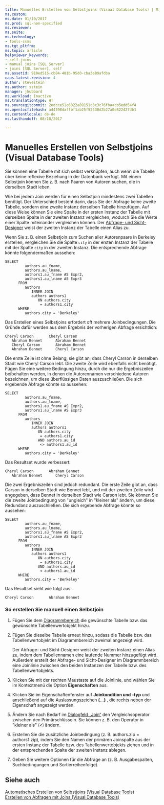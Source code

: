 ```yaml
---
title: Manuelles Erstellen von Selbstjoins (Visual Database Tools) | Microsoft-Dokumentation
ms.custom: 
ms.date: 01/19/2017
ms.prod: sql-non-specified
ms.reviewer: 
ms.suite: 
ms.technology:
- tools-ssms
ms.tgt_pltfrm: 
ms.topic: article
helpviewer_keywords:
- self-joins
- manual joins [SQL Server]
- joins [SQL Server], self
ms.assetid: 910ed516-cb84-481b-95d0-cba3e89afdba
caps.latest.revision: 4
author: stevestein
ms.author: sstein
manager: jhubbard
ms.workload: Inactive
ms.translationtype: HT
ms.sourcegitcommit: 2edcce51c6822a89151c3c3c76fbaacb5edd54f4
ms.openlocfilehash: a44398daffbf1ab25f52430d2b27a0e822427db1
ms.contentlocale: de-de
ms.lasthandoff: 08/18/2017

---
```

# <a name="create-self-joins-manually-visual-database-tools"></a>Manuelles Erstellen von Selbstjoins (Visual Database Tools)
Sie können eine Tabelle mit sich selbst verknüpfen, auch wenn die Tabelle über keine reflexive Beziehung in der Datenbank verfügt. Mit einem Selbstjoin können Sie z. B. nach Paaren von Autoren suchen, die in derselben Stadt leben.  
  
Wie bei jedem Join werden für einen Selbstjoin mindestens zwei Tabellen benötigt. Der Unterschied besteht darin, dass Sie der Abfrage keine zweite Tabelle, sondern eine zweite Instanz derselben Tabelle hinzufügen. Auf diese Weise können Sie eine Spalte in der ersten Instanz der Tabelle mit derselben Spalte in der zweiten Instanz vergleichen, wodurch Sie die Werte einer Spalte miteinander vergleichen können. Der [Abfrage- und Sicht-Designer](../../ssms/visual-db-tools/query-and-view-designer-tools-visual-database-tools.md) weist der zweiten Instanz der Tabelle einen Alias zu.  
  
Wenn Sie z. B. einen Selbstjoin zum Suchen aller Autorenpaare in Berkeley erstellen, vergleichen Sie die Spalte `city` in der ersten Instanz der Tabelle mit der Spalte `city` in der zweiten Instanz. Die entsprechende Abfrage könnte folgendermaßen aussehen:  
  
```  
SELECT   
         authors.au_fname,   
         authors.au_lname,   
         authors1.au_fname AS Expr2,   
         authors1.au_lname AS Expr3  
      FROM   
         authors   
            INNER JOIN  
            authors authors1   
               ON authors.city   
                = authors1.city  
      WHERE  
         authors.city = 'Berkeley'  
```  
  
Das Erstellen eines Selbstjoins erfordert oft mehrere Joinbedingungen. Die Gründe dafür werden aus dem Ergebnis der vorherigen Abfrage ersichtlich:  
  
```  
Cheryl Carson       Cheryl Carson  
   Abraham Bennet      Abraham Bennet  
   Cheryl Carson       Abraham Bennet  
   Abraham Bennet      Cheryl Carson  
```  
  
Die erste Zeile ist ohne Belang; sie gibt an, dass Cheryl Carson in derselben Stadt wie Cheryl Carson lebt. Die zweite Zeile wird ebenfalls nicht benötigt. Fügen Sie eine weitere Bedingung hinzu, durch die nur die Ergebniszeilen beibehalten werden, in denen die Autorennamen verschiedene Autoren bezeichnen, um diese überflüssigen Daten auszuschließen. Die sich ergebende Abfrage könnte so aussehen:  
  
```  
SELECT   
         authors.au_fname,   
         authors.au_lname,   
         authors1.au_fname AS Expr2,   
         authors1.au_lname AS Expr3  
      FROM   
         authors   
            INNER JOIN  
            authors authors1   
               ON authors.city   
                = authors1.city  
               AND authors.au_id  
                <> authors1.au_id  
      WHERE  
         authors.city = 'Berkeley'  
```  
  
Das Resultset wurde verbessert:  
  
```  
Cheryl Carson       Abraham Bennet  
   Abraham Bennet      Cheryl Carson  
```  
  
Die zwei Ergebniszeilen sind jedoch redundant. Die erste Zeile gibt an, dass Carson in derselben Stadt wie Bennet lebt, und mit der zweiten Zeile wird angegeben, dass Bennet in derselben Stadt wie Carson lebt. Sie können Sie die zweite Joinbedingung von "ungleich" in "kleiner als" ändern, um diese Redundanz auszuschließen. Die sich ergebende Abfrage könnte so aussehen:  
  
```  
SELECT   
         authors.au_fname,   
         authors.au_lname,   
         authors1.au_fname AS Expr2,   
         authors1.au_lname AS Expr3  
      FROM   
         authors   
            INNER JOIN  
            authors authors1   
               ON authors.city   
                = authors1.city  
               AND authors.au_id  
                < authors1.au_id  
      WHERE  
         authors.city = 'Berkeley'  
```  
  
Das Resultset sieht wie folgt aus:  
  
```  
Cheryl Carson       Abraham Bennet  
```  
  
### <a name="to-create-a-self-join-manually"></a>So erstellen Sie manuell einen Selbstjoin  
  
1.  Fügen Sie dem [Diagrammbereich](../../ssms/visual-db-tools/diagram-pane-visual-database-tools.md) die gewünschte Tabelle bzw. das gewünschte Tabellenwertobjekt hinzu.  
  
2.  Fügen Sie dieselbe Tabelle erneut hinzu, sodass die Tabelle bzw. das Tabellenwertobjekt im Diagrammbereich zweimal angezeigt wird.  
  
    Der Abfrage- und Sicht-Designer weist der zweiten Instanz einen Alias zu, indem dem Tabellennamen eine laufende Nummer hinzugefügt wird. Außerdem erstellt der Abfrage- und Sicht-Designer im Diagrammbereich eine Joinlinie zwischen den beiden Instanzen der Tabelle bzw. des Tabellenwertobjekts.  
  
3.  Klicken Sie mit der rechten Maustaste auf die Joinlinie, und wählen Sie im Kontextmenü die Option **Eigenschaften** aus.  
  
4.  Klicken Sie im Eigenschaftenfenster auf **Joinkondition und -typ** und anschließend auf die Auslassungszeichen **(…)** , die rechts neben der Eigenschaft angezeigt werden.  
  
5.  Ändern Sie nach Bedarf im [Dialogfeld „Join“](../../ssms/visual-db-tools/join-dialog-box-visual-database-tools.md) den Vergleichsoperator zwischen den Primärschlüsseln. Sie können z. B. den Operator in "kleiner als" (<) ändern.  
  
6.  Erstellen Sie die zusätzliche Joinbedingung (z. B. authors.zip = authors1.zip), indem Sie den Namen der primären Joinspalte aus der ersten Instanz der Tabelle bzw. des Tabellenwertobjekts ziehen und in der entsprechenden Spalte der zweiten Instanz ablegen.  
  
7.  Geben Sie weitere Optionen für die Abfrage an (z. B. Ausgabespalten, Suchbedingungen und Sortierreihenfolge).  
  
## <a name="see-also"></a>Siehe auch  
[Automatisches Erstellen von Selbstjoins &#40;Visual Database Tools&#41;](../../ssms/visual-db-tools/create-self-joins-automatically-visual-database-tools.md)  
[Erstellen von Abfragen mit Joins &#40;Visual Database Tools&#41;](../../ssms/visual-db-tools/query-with-joins-visual-database-tools.md)  
  

